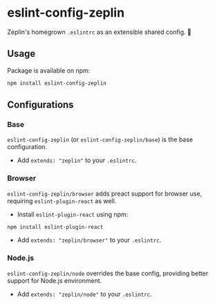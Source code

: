 # eslint-config-zeplin

Zeplin's homegrown `.eslintrc` as an extensible shared config. 🌳

## Usage

Package is available on npm:
```sh
npm install eslint-config-zeplin
```

## Configurations

### Base
`eslint-config-zeplin` (or `eslint-config-zeplin/base`) is the base configuration.

- Add `extends: "zeplin"` to your `.eslintrc`.

### Browser

`eslint-config-zeplin/browser` adds preact support for browser use, requiring `eslint-plugin-react` as well.

- Install `eslint-plugin-react` using npm:
```sh
npm install eslint-plugin-react
```
- Add `extends: "zeplin/browser"` to your `.eslintrc`.

### Node.js

`eslint-config-zeplin/node` overrides the base config, providing better support for Node.js environment.

- Add `extends: "zeplin/node"` to your `.eslintrc`.
